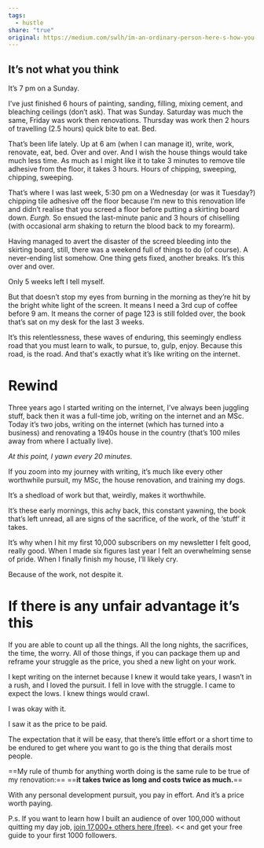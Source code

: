 ```yaml
---
tags:
  - hustle
share: "true"
original: https://medium.com/swlh/im-an-ordinary-person-here-s-how-you-gain-an-unfair-advantage-as-a-writer-0d71b09678eb
---
```


## It’s not what you think
It’s 7 pm on a Sunday.

I’ve just finished 6 hours of painting, sanding, filling, mixing cement, and bleaching ceilings (don’t ask). That was Sunday. Saturday was much the same, Friday was work then renovations. Thursday was work then 2 hours of travelling (2.5 hours) quick bite to eat. Bed.

That’s been life lately. Up at 6 am (when I can manage it), write, work, renovate, eat, bed. Over and over. And I wish the house things would take much less time. As much as I might like it to take 3 minutes to remove tile adhesive from the floor, it takes 3 hours. Hours of chipping, sweeping, chipping, sweeping.

That’s where I was last week, 5:30 pm on a Wednesday (or was it Tuesday?) chipping tile adhesive off the floor because I’m new to this renovation life and didn’t realise that you screed a floor before putting a skirting board down. _Eurgh._ So ensued the last-minute panic and 3 hours of chiselling (with occasional arm shaking to return the blood back to my forearm).

Having managed to avert the disaster of the screed bleeding into the skirting board, still, there was a weekend full of things to do (of course). A never-ending list somehow. One thing gets fixed, another breaks. It’s this over and over.

Only 5 weeks left I tell myself.

But that doesn’t stop my eyes from burning in the morning as they’re hit by the bright white light of the screen. It means I need a 3rd cup of coffee before 9 am. It means the corner of page 123 is still folded over, the book that’s sat on my desk for the last 3 weeks.

It’s this relentlessness, these waves of enduring, this seemingly endless road that you must learn to walk, to pursue, to, gulp, enjoy. Because this road, is the road. And that's exactly what it’s like writing on the internet.

# Rewind

Three years ago I started writing on the internet, I’ve always been juggling stuff, back then it was a full-time job, writing on the internet and an MSc. Today it’s two jobs, writing on the internet (which has turned into a business) and renovating a 1940s house in the country (that’s 100 miles away from where I actually live).

_At this point, I yawn every 20 minutes._

If you zoom into my journey with writing, it’s much like every other worthwhile pursuit, my MSc, the house renovation, and training my dogs.

It’s a shedload of work but that, weirdly, makes it worthwhile.

It’s these early mornings, this achy back, this constant yawning, the book that’s left unread, all are signs of the sacrifice, of the work, of the ‘stuff’ it takes.

It’s why when I hit my first 10,000 subscribers on my newsletter I felt good, really good. When I made six figures last year I felt an overwhelming sense of pride. When I finally finish my house, I’ll likely cry.

Because of the work, not despite it.

# If there is any unfair advantage it’s this

If you are able to count up all the things. All the long nights, the sacrifices, the time, the worry. All of those things, if you can package them up and reframe your struggle as the price, you shed a new light on your work.

I kept writing on the internet because I knew it would take years, I wasn’t in a rush, and I loved the pursuit. I fell in love with the struggle. I came to expect the lows. I knew things would crawl.

I was okay with it.

I saw it as the price to be paid.

The expectation that it will be easy, that there’s little effort or a short time to be endured to get where you want to go is the thing that derails most people.

==My rule of thumb for anything worth doing is the same rule to be true of my renovation:== ==**it takes twice as long and costs twice as much.**==

With any personal development pursuit, you pay in effort. And it’s a price worth paying.

P.s. If you want to learn how I built an audience of over 100,000 without quitting my day job, [join 17,000+ others here (free)](https://part-timecreatorclub.ck.page/ddc9f1ec98). << and get your free guide to your first 1000 followers.